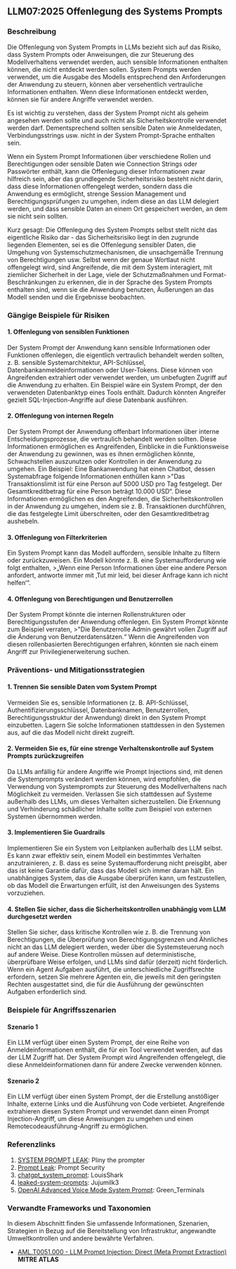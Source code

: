 ## LLM07:2025 Offenlegung des Systems Prompts

### Beschreibung

Die Offenlegung von System Prompts in LLMs bezieht sich auf das Risiko, dass System Prompts oder Anweisungen, die zur Steuerung des Modellverhaltens verwendet werden, auch sensible Informationen enthalten können, die nicht entdeckt werden sollen. System Prompts werden verwendet, um die Ausgabe des Modells entsprechend den Anforderungen der Anwendung zu steuern, können aber versehentlich vertrauliche Informationen enthalten. Wenn diese Informationen entdeckt werden, können sie für andere Angriffe verwendet werden.

Es ist wichtig zu verstehen, dass der System Prompt nicht als geheim angesehen werden sollte und auch nicht als Sicherheitskontrolle verwendet werden darf. Dementsprechend sollten sensible Daten wie Anmeldedaten, Verbindungsstrings usw. nicht in der System Prompt-Sprache enthalten sein.

Wenn ein System Prompt Informationen über verschiedene Rollen und Berechtigungen oder sensible Daten wie Connection Strings oder Passwörter enthält, kann die Offenlegung dieser Informationen zwar hilfreich sein, aber das grundlegende Sicherheitsrisiko besteht nicht darin, dass diese Informationen offengelegt werden, sondern dass die Anwendung es ermöglicht, strenge Session Management und Berechtigungsprüfungen zu umgehen, indem diese an das LLM delegiert werden, und dass sensible Daten an einem Ort gespeichert werden, an dem sie nicht sein sollten.

Kurz gesagt: Die Offenlegung des System Prompts selbst stellt nicht das eigentliche Risiko dar - das Sicherheitsrisiko liegt in den zugrunde liegenden Elementen, sei es die Offenlegung sensibler Daten, die Umgehung von Systemschutzmechanismen, die unsachgemäße Trennung von Berechtigungen usw. Selbst wenn der genaue Wortlaut nicht offengelegt wird, sind Angreifende, die mit dem System interagiert, mit ziemlicher Sicherheit in der Lage, viele der Schutzmaßnahmen und Format-Beschränkungen zu erkennen, die in der Sprache des System Prompts enthalten sind, wenn sie die Anwendung benutzen, Äußerungen an das Modell senden und die Ergebnisse beobachten.

### Gängige Beispiele für Risiken

#### 1. Offenlegung von sensiblen Funktionen

  Der System Prompt der Anwendung kann sensible Informationen oder Funktionen offenlegen, die eigentlich vertraulich behandelt werden sollten, z. B. sensible Systemarchitektur, API-Schlüssel, Datenbankanmeldeinformationen oder User-Tokens. Diese können von Angreifenden extrahiert oder verwendet werden, um unbefugten Zugriff auf die Anwendung zu erhalten. Ein Beispiel wäre ein System Prompt, der den verwendeten Datenbanktyp eines Tools enthält. Dadurch könnten Angreifer gezielt SQL-Injection-Angriffe auf diese Datenbank ausführen.

#### 2. Offenlegung von internen Regeln

  Der System Prompt der Anwendung offenbart Informationen über interne Entscheidungsprozesse, die vertraulich behandelt werden sollten. Diese Informationen ermöglichen es Angreifenden, Einblicke in die Funktionsweise der Anwendung zu gewinnen, was es ihnen ermöglichen könnte, Schwachstellen auszunutzen oder Kontrollen in der Anwendung zu umgehen. Ein Beispiel: Eine Bankanwendung hat einen Chatbot, dessen Systemabfrage folgende Informationen enthüllen kann
    >"Das Transaktionslimit ist für eine Person auf 5000 USD pro Tag festgelegt. Der Gesamtkreditbetrag für eine Person beträgt 10.000 USD“.
  Diese Informationen ermöglichen es den Angreifenden, die Sicherheitskontrollen in der Anwendung zu umgehen, indem sie z. B. Transaktionen durchführen, die das festgelegte Limit überschreiten, oder den Gesamtkreditbetrag aushebeln.

#### 3. Offenlegung von Filterkriterien

  Ein System Prompt kann das Modell auffordern, sensible Inhalte zu filtern oder zurückzuweisen. Ein Modell könnte z. B. eine Systemaufforderung wie folgt enthalten,
    >„Wenn eine Person Informationen über eine andere Person anfordert, antworte immer mit ‚Tut mir leid, bei dieser Anfrage kann ich nicht helfen‘“.

#### 4. Offenlegung von Berechtigungen und Benutzerrollen

  Der System Prompt könnte die internen Rollenstrukturen oder Berechtigungsstufen der Anwendung offenlegen. Ein System Prompt könnte zum Beispiel verraten,
    >"Die Benutzerrolle Admin gewährt vollen Zugriff auf die Änderung von Benutzerdatensätzen.“
  Wenn die Angreifenden von diesen rollenbasierten Berechtigungen erfahren, könnten sie nach einem Angriff zur Privilegienerweiterung suchen.

### Präventions- und Mitigationsstrategien

#### 1. Trennen Sie sensible Daten vom System Prompt

  Vermeiden Sie es, sensible Informationen (z. B. API-Schlüssel, Authentifizierungsschlüssel, Datenbanknamen, Benutzerrollen, Berechtigungsstruktur der Anwendung) direkt in den System Prompt einzubetten. Lagern Sie solche Informationen stattdessen in den Systemen aus, auf die das Modell nicht direkt zugreift.

#### 2. Vermeiden Sie es, für eine strenge Verhaltenskontrolle auf System Prompts zurückzugreifen

  Da LLMs anfällig für andere Angriffe wie Prompt Injections sind, mit denen die Systemprompts verändert werden können, wird empfohlen, die Verwendung von Systemprompts zur Steuerung des Modellverhaltens nach Möglichkeit zu vermeiden. Verlassen Sie sich stattdessen auf Systeme außerhalb des LLMs, um dieses Verhalten sicherzustellen. Die Erkennung und Verhinderung schädlicher Inhalte sollte zum Beispiel von externen Systemen übernommen werden.

#### 3. Implementieren Sie Guardrails

  Implementieren Sie ein System von Leitplanken außerhalb des LLM selbst. Es kann zwar effektiv sein, einem Modell ein bestimmtes Verhalten anzutrainieren, z. B. dass es seine Systemaufforderung nicht preisgibt, aber das ist keine Garantie dafür, dass das Modell sich immer daran hält. Ein unabhängiges System, das die Ausgabe überprüfen kann, um festzustellen, ob das Modell die Erwartungen erfüllt, ist den Anweisungen des Systems vorzuziehen.

#### 4. Stellen Sie sicher, dass die Sicherheitskontrollen unabhängig vom LLM durchgesetzt werden

  Stellen Sie sicher, dass kritische Kontrollen wie z. B. die Trennung von Berechtigungen, die Überprüfung von Berechtigungsgrenzen und Ähnliches nicht an das LLM delegiert werden, weder über die Systemsteuerung noch auf andere Weise. Diese Kontrollen müssen auf deterministische, überprüfbare Weise erfolgen, und LLMs sind dafür (derzeit) nicht förderlich. Wenn ein Agent Aufgaben ausführt, die unterschiedliche Zugriffsrechte erfordern, setzen Sie mehrere Agenten ein, die jeweils mit den geringsten Rechten ausgestattet sind, die für die Ausführung der gewünschten Aufgaben erforderlich sind.

### Beispiele für Angriffsszenarien

#### Szenario 1

  Ein LLM verfügt über einen System Prompt, der eine Reihe von Anmeldeinformationen enthält, die für ein Tool verwendet werden, auf das der LLM Zugriff hat. Der System Prompt wird Angreifenden offengelegt, die diese Anmeldeinformationen dann für andere Zwecke verwenden können.

#### Szenario 2

  Ein LLM verfügt über einen System Prompt, der die Erstellung anstößiger Inhalte, externe Links und die Ausführung von Code verbietet. Angreifende extrahieren diesen System Prompt und verwendet dann einen Prompt Injection-Angriff, um diese Anweisungen zu umgehen und einen Remotecodeausführung-Angriff zu ermöglichen.

### Referenzlinks

1. [SYSTEM PROMPT LEAK](https://x.com/elder_plinius/status/1801393358964994062): Pliny the prompter
2. [Prompt Leak](https://www.prompt.security/vulnerabilities/prompt-leak): Prompt Security
3. [chatgpt_system_prompt](https://github.com/LouisShark/chatgpt_system_prompt): LouisShark
4. [leaked-system-prompts](https://github.com/jujumilk3/leaked-system-prompts): Jujumilk3
5. [OpenAI Advanced Voice Mode System Prompt](https://x.com/Green_terminals/status/1839141326329360579): Green_Terminals

### Verwandte Frameworks und Taxonomien

In diesem Abschnitt finden Sie umfassende Informationen, Szenarien, Strategien in Bezug auf die Bereitstellung von Infrastruktur, angewandte Umweltkontrollen und andere bewährte Verfahren.

- [AML.T0051.000 - LLM Prompt Injection: Direct (Meta Prompt Extraction)](https://atlas.mitre.org/techniques/AML.T0051.000) **MITRE ATLAS**
